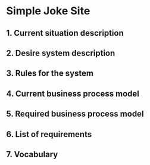 # Simple Joke Site

## 1. Current situation description

## 2. Desire system description

## 3. Rules for the system

## 4. Current business process model

## 5. Required business process model

## 6. List of requirements

## 7. Vocabulary